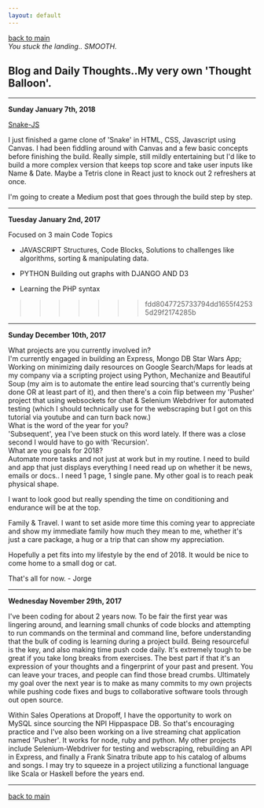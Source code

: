 ```yaml
---
layout: default
---
```

[back to main](./) <br>
_You stuck the landing.. SMOOTH._

## Blog and Daily Thoughts..My very own 'Thought Balloon'.

* * *

**Sunday January 7th, 2018**

<a href="https://jorge-cano.github.io/Snake-JS/">Snake-JS</a>

I just finished a game clone of 'Snake' in HTML, CSS, Javascript using Canvas.
I had been fiddling around with Canvas and a few basic concepts before finishing the build.
Really simple, still mildly entertaining but I'd like to build a more complex version that keeps top score
and take user inputs like Name & Date. Maybe a Tetris clone in React just to knock out 2 refreshers at once.

I'm going to create a Medium post that goes through the build step by step.

* * *

**Tuesday January 2nd, 2017**

Focused on 3 main Code Topics

- JAVASCRIPT
Structures, Code Blocks, Solutions to challenges like algorithms, sorting & manipulating data.

- PYTHON
Building out graphs with DJANGO AND D3

- Learning the PHP syntax
>>>>>>> fdd8047725733794dd1655f42535d29f2174285b

* * *

**Sunday December 10th, 2017**

<dt>
What projects are you currently involved in?
</dt>
I'm currently engaged in building an Express, Mongo DB Star Wars App; Working on minimizing daily resources on Google Search/Maps for leads at my company via a scripting project using Python, Mechanize and Beautiful Soup (my aim is to automate the entire lead sourcing that's currently being done OR at least part of it), and then there's a coin flip between my 'Pusher' project that using websockets for chat & Selenium Webdriver for automated testing (which I should technically use for the webscraping but I got on this tutorial via youtube and can turn back now.)
<dt>
What is the word of the year for you?
</dt>
'Subsequent', yea I've been stuck on this word lately. If there was a close second I would have to go with 'Recursion'.
<dt>
What are you goals for 2018?
</dt>
Automate more tasks and not just at work but in my routine. I need to build and app that just displays everything I need read up on whether it be news, emails or docs.. I need 1 page, 1 single pane. My other goal is to reach peak physical shape.

I want to look good but really spending the time on conditioning and endurance will be at the top.

Family & Travel. I want to set aside more time this coming year to appreciate and show my immediate family how much they mean to me, whether it's just a care package, a hug or a trip that can show my appreciation.

Hopefully a pet fits into my lifestyle by the end of 2018. It would be nice to come home to a small dog or cat.

That's all for now. - Jorge

* * *

**Wednesday November 29th, 2017**

I've been coding for about 2 years now.
To be fair the first year was lingering around, and learning
small chunks of code blocks and attempting to run commands
on the terminal and command line, before understanding that the
bulk of coding is learning during a project build. Being resourceful
is the key, and also making time push code daily. It's extremely tough to be great if you take long breaks from exercises. The best part if that it's an expression of your thoughts and a fingerprint of your past and present. You can leave your traces, and people can find those bread crumbs. Ultimately my goal over the next year is to make as many commits to my own projects while pushing code fixes and bugs to collaborative software tools through out open source.

Within Sales Operations at Dropoff, I have the opportunity to work on MySQL since sourcing the NPI Hippaspace DB. So that's encouraging practice and I've also been working on a live streaming chat application named 'Pusher'. It works for node, ruby and python. My other projects include Selenium-Webdriver for testing and webscraping, rebuilding an API in Express, and finally a Frank Sinatra tribute app to his catalog of albums and songs. I may try to squeeze in a project utilizing a functional language like Scala or Haskell before the years end.

* * *


[back to main](./)
